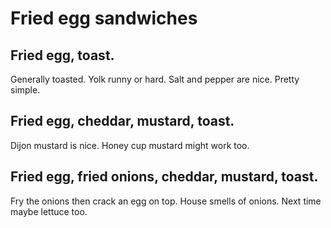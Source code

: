 # Fried egg sandwiches

## Fried egg, toast.

Generally toasted. Yolk runny or hard. Salt and pepper are nice. Pretty simple.

## Fried egg, cheddar, mustard, toast.

Dijon mustard is nice. Honey cup mustard might work too. 

## Fried egg, fried onions, cheddar, mustard, toast.

Fry the onions then crack an egg on top. House smells of onions. Next time maybe lettuce too.
